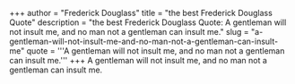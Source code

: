 +++
author = "Frederick Douglass"
title = "the best Frederick Douglass Quote"
description = "the best Frederick Douglass Quote: A gentleman will not insult me, and no man not a gentleman can insult me."
slug = "a-gentleman-will-not-insult-me-and-no-man-not-a-gentleman-can-insult-me"
quote = '''A gentleman will not insult me, and no man not a gentleman can insult me.'''
+++
A gentleman will not insult me, and no man not a gentleman can insult me.
